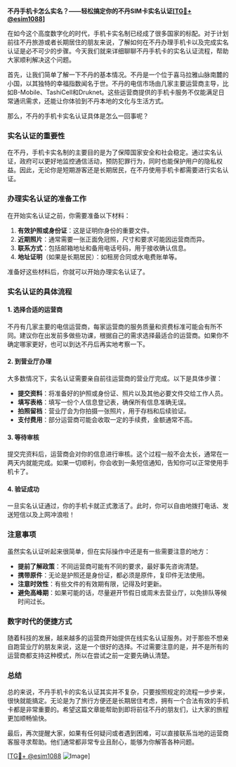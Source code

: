 **不丹手机卡怎么实名？——轻松搞定你的不丹SIM卡实名认证[[TG💪+ @esim1088](https://t.me/s/esim1088)]**

在如今这个高度数字化的时代，手机卡实名制已经成了很多国家的标配。对于计划前往不丹旅游或者长期居住的朋友来说，了解如何在不丹办理手机卡以及完成实名认证是必不可少的步骤。今天我们就来详细聊聊不丹手机卡的实名认证流程，帮助大家顺利解决这个问题。

首先，让我们简单了解一下不丹的基本情况。不丹是一个位于喜马拉雅山脉南麓的小国，以其独特的幸福指数闻名于世。不丹的电信市场由几家主要运营商主导，比如B-Mobile、TashiCell和Druknet。这些运营商提供的手机卡服务不仅能满足日常通讯需求，还能让你体验到不丹本地的文化与生活方式。

那么，不丹的手机卡实名认证具体是怎么一回事呢？

### 实名认证的重要性

在不丹，手机卡实名制的主要目的是为了保障国家安全和社会稳定。通过实名认证，政府可以更好地监控通信活动，预防犯罪行为，同时也能保护用户的隐私权益。因此，无论你是短期游客还是长期居民，在不丹使用手机卡都需要进行实名认证。

### 办理实名认证的准备工作

在开始实名认证之前，你需要准备以下材料：

1. **有效护照或身份证**：这是证明你身份的重要文件。
2. **近期照片**：通常需要一张正面免冠照，尺寸和要求可能因运营商而异。
3. **联系方式**：包括邮箱地址和备用电话号码，用于接收确认信息。
4. **地址证明**（如果是长期居民）：如租房合同或水电费账单等。

准备好这些材料后，你就可以开始办理实名认证了。

### 实名认证的具体流程

#### 1. 选择合适的运营商

不丹有几家主要的电信运营商，每家运营商的服务质量和资费标准可能会有所不同。建议你在出发前多做些功课，根据自己的需求选择最适合的运营商。如果你不确定哪家更好，也可以到达不丹后再实地考察一下。

#### 2. 到营业厅办理

大多数情况下，实名认证需要亲自前往运营商的营业厅完成。以下是具体步骤：

- **提交资料**：将准备好的护照或身份证、照片以及其他必要文件交给工作人员。
- **填写表格**：填写一份个人信息登记表，确保所有信息准确无误。
- **拍照留档**：营业厅会为你拍摄一张照片，用于存档和后续验证。
- **支付费用**：部分运营商可能会收取一定的手续费，金额通常不高。

#### 3. 等待审核

提交完资料后，运营商会对你的信息进行审核。这个过程一般不会太长，通常在一两天内就能完成。如果一切顺利，你会收到一条短信通知，告知你可以正常使用手机卡了。

#### 4. 验证成功

一旦实名认证通过，你的手机卡就正式激活了。此时，你可以自由地拨打电话、发送短信以及上网冲浪啦！

### 注意事项

虽然实名认证听起来很简单，但在实际操作中还是有一些需要注意的地方：

- **提前了解政策**：不同运营商可能有不同的要求，最好事先咨询清楚。
- **携带原件**：无论是护照还是身份证，都必须是原件，复印件无法使用。
- **注意时效性**：有些文件的有效期有限，记得及时更新。
- **避免高峰期**：如果可能的话，尽量避开节假日或周末去营业厅，以免排队等候时间过长。

### 数字时代的便捷方式

随着科技的发展，越来越多的运营商开始提供在线实名认证服务。对于那些不想亲自跑营业厅的朋友来说，这是一个很好的选择。不过需要注意的是，并不是所有的运营商都支持这种模式，所以在尝试之前一定要先确认清楚。

### 总结

总的来说，不丹手机卡的实名认证其实并不复杂，只要按照规定的流程一步步来，很快就能搞定。无论是为了旅行方便还是长期居住考虑，拥有一个合法有效的手机卡都是非常重要的。希望这篇文章能帮助到即将前往不丹的朋友们，让大家的旅程更加顺畅愉快。

最后，再次提醒大家，如果有任何疑问或者遇到困难，可以直接联系当地的运营商客服寻求帮助。他们通常都非常专业且耐心，能够为你解答各种问题。

[[TG💪+ @esim1088](https://t.me/s/esim1088) ![Image](https://i.postimg.cc/4NQfJmqS/Snipaste-2025-05-13-00-14-12.png)]